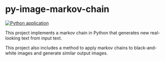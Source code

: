 # py-image-markov-chain

[![Python application](https://github.com/mk5med/py-image-markov-chain/actions/workflows/python-ci.yml/badge.svg)](https://github.com/mk5med/py-image-markov-chain/actions/workflows/python-ci.yml)

This project implements a markov chain in Python that generates new real-looking text from input text.

This project also includes a method to apply markov chains to black-and-white images and generate similar output images.

